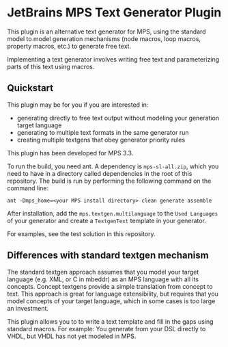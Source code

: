 JetBrains MPS Text Generator Plugin
===================================

This plugin is an alternative text generator for MPS, using the standard model to model generation mechanisms (node macros, loop macros, property macros, etc.) to generate free text.

Implementing a text generator involves writing free text and parameterizing parts of this text using macros.

Quickstart
----------
This plugin may be for you if you are interested in:
* generating directly to free text output without modeling your generation target language
* generating to multiple text formats in the same generator run 
* creating multiple textgens that obey generator priority rules

This plugin has been developed for MPS 3.3.

To run the build, you need ant.
A dependency is `mps-sl-all.zip`, which you need to have in a directory called dependencies in the root of this repository.
The build is run by performing the following command on the command line:
```
ant -Dmps_home=<your MPS install directory> clean generate assemble
```

After installation, add the `mps.textgen.multilanguage` to the `Used Languages` of your generator and create a `TextgenText` template in your generator.

For examples, see the test solution in this repository.

Differences with standard textgen mechanism
-------------------------------------------
The standard textgen approach assumes that you model your target language (e.g. XML, or C in mbeddr) as an MPS language with all its concepts. Concept textgens provide a simple translation from concept to text. This approach is great for language extensibility, but requires that you model concepts of your target language, which in some cases is too large an investment.

This plugin allows you to to write a text template and fill in the gaps using standard macros.
For example: You generate from your DSL directly to VHDL, but VHDL has not yet modeled in MPS.
